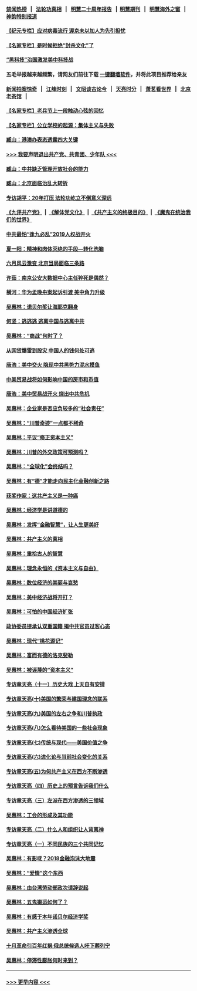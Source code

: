 #### [禁闻热榜](热点新闻.md?=0)  &nbsp;&nbsp;|&nbsp;&nbsp; [法轮功真相](https://github.com/gfw-breaker/truth/blob/master/README.md?=0) &nbsp;&nbsp;|&nbsp;&nbsp; [明慧二十周年报告](https://github.com/gfw-breaker/mh-reports/blob/master/README.md?=0) &nbsp;&nbsp;|&nbsp;&nbsp;[明慧期刊](https://github.com/gfw-breaker/mh-qikan) &nbsp;&nbsp;|&nbsp;&nbsp; [明慧海外之窗](https://github.com/gfw-breaker/mh-news/blob/master/README.md?=0) &nbsp;&nbsp;|&nbsp;&nbsp; [神韵特别报道](https://github.com/gfw-breaker/mh-news/blob/master/shenyun.md?=0)
#### [【纪元专栏】应对病毒流行 渥京未以加人为先引担忧](../pages/nsc423/n11875714.md?t=03141331) 
#### [【名家专栏】是时候拒绝“封杀文化”了](../pages/nsc423/n11814093.md?t=03141331) 
#### [“黑科技”治国激发美中科技战](../pages/nsc423/n11638056.md?t=03141331) 
#### 五毛举报越来越频繁，请网友们前往下载 [一键翻墙软件](https://github.com/gfw-breaker/ssr-accounts)，并将此项目推荐给亲友
#### [新闻拍案惊奇](https://github.com/gfw-breaker/banned-news/blob/master/pages/link4.md) &nbsp;&nbsp;|&nbsp;&nbsp; [江峰时刻](https://github.com/gfw-breaker/banned-news/blob/master/pages/link4.md) &nbsp;&nbsp;|&nbsp;&nbsp; [文昭谈古论今](https://github.com/gfw-breaker/banned-news/blob/master/pages/link4.md) &nbsp;&nbsp;|&nbsp;&nbsp; [天亮时分](https://github.com/gfw-breaker/banned-news/blob/master/pages/link4.md) &nbsp;&nbsp;|&nbsp;&nbsp; [萧茗看世界](https://github.com/gfw-breaker/banned-news/blob/master/pages/link4.md) &nbsp;&nbsp;|&nbsp;&nbsp; [北京老茶馆](https://github.com/gfw-breaker/banned-news/blob/master/pages/link4.md) &nbsp;&nbsp;|&nbsp;&nbsp; 
#### [【名家专栏】老兵节上一段触动心弦的回忆](../pages/nsc423/n11646016.md?t=03141331) 
#### [【名家专栏】公立学校的起源：集体主义与失败](../pages/nsc423/n11601833.md?t=03141331) 
#### [臧山：港澳办表态透露四大关键](../pages/nsc423/n11421628.md?t=03141331) 
#### [>>> 我要声明退出共产党、共青团、少年队 <<<](https://github.com/begood0513/goodnews/blob/master/quit/letter.md) 
#### [臧山：中共缺乏管理开放社会的能力](../pages/nsc423/n11407457.md?t=03141331) 
#### [臧山：北京面临治乱大转折](../pages/nsc423/n11406895.md?t=03141331) 
#### [专访胡平：20年打压 法轮功屹立不倒意义深远](../pages/nsc423/n11398800.md?t=03141331) 
#### [《九评共产党》](https://github.com/begood0513/9ping.md/blob/master/README.md) &nbsp;|&nbsp; [《解体党文化》](../../../../jtdwh.md/blob/master/README.md)  &nbsp;|&nbsp; [《共产主义的终极目的》](../../../../gczydzjmd.md/blob/master/README.md) &nbsp;|&nbsp; [《魔鬼在统治我们的世界》](../../../../mgztzwmdsj.md/blob/master/README.md) 
#### [中共最怕“逢九必乱”2019人权战开火](../pages/nsc423/n11385248.md?t=03141331) 
#### [夏一阳：精神和肉体灭绝的手段—转化洗脑](../pages/nsc423/n11368250.md?t=03141331) 
#### [六月风云激变 北京当局面临三条路](../pages/nsc423/n11313668.md?t=03141331) 
#### [许茹：南京公安大数据中心主任猝死是偶然？](../pages/nsc423/n11064744.md?t=03141331) 
#### [横河：华为孟晚舟案起诉引渡 美中角力升级](../pages/nsc423/n11027230.md?t=03141331) 
#### [吴惠林：诺贝尔奖让海耶克翻身](../pages/nsc423/n10890049.md?t=03141331) 
#### [何坚：逃逃逃 逃离中国与逃离中共](../pages/nsc423/n10592891.md?t=03141331) 
#### [吴惠林：“商战”何时了？](../pages/nsc423/n10573558.md?t=03141331) 
#### [从网贷爆雷到股灾 中国人的钱何处可逃](../pages/nsc423/n10572800.md?t=03141331) 
#### [唐浩：美中交火 隐现中共黑势力混水摸鱼](../pages/nsc423/n10544040.md?t=03141331) 
#### [中美贸易战将如何影响中国的房市和币值](../pages/nsc423/n10543697.md?t=03141331) 
#### [唐浩：美中贸易战开火 烧出中共危机](../pages/nsc423/n10540126.md?t=03141331) 
#### [吴惠林：企业家是否应负较多的“社会责任”](../pages/nsc423/n10535022.md?t=03141331) 
#### [吴惠林：“川普奇迹”一点都不稀奇](../pages/nsc423/n10512808.md?t=03141331) 
#### [吴惠林：平议“修正资本主义”](../pages/nsc423/n10495724.md?t=03141331) 
#### [吴惠林：川普的外交政策可预测吗？](../pages/nsc423/n10462387.md?t=03141331) 
#### [吴惠林：“全球化”会终结吗？](../pages/nsc423/n10452838.md?t=03141331) 
#### [吴惠林：有“德”才能走向民主化金融创新之路](../pages/nsc423/n10432292.md?t=03141331) 
#### [获奖作家：这共产主义是一种癌](../pages/nsc423/n10431541.md?t=03141331) 
#### [吴惠林：经济学是讲道德的](../pages/nsc423/n10398014.md?t=03141331) 
#### [吴惠林：发挥“金融智慧”，让人生更美好](../pages/nsc423/n10375019.md?t=03141331) 
#### [吴惠林：共产主义的真相](../pages/nsc423/n10351394.md?t=03141331) 
#### [吴惠林：重拾古人的智慧](../pages/nsc423/n10337691.md?t=03141331) 
#### [吴惠林：理念永恒的《资本主义与自由》](../pages/nsc423/n10316274.md?t=03141331) 
#### [吴惠林：数位经济的美丽与哀愁](../pages/nsc423/n10292946.md?t=03141331) 
#### [吴惠林：美中经济战将开打？](../pages/nsc423/n10258825.md?t=03141331) 
#### [吴惠林：可怕的中国经济扩张](../pages/nsc423/n10219147.md?t=03141331) 
#### [政协委员提承认双重国籍 揭中共官员过客心态](../pages/nsc423/n10208809.md?t=03141331) 
#### [吴惠林：现代“桃花源记”](../pages/nsc423/n10185234.md?t=03141331) 
#### [吴惠林：富而有德的洛克斐勒](../pages/nsc423/n10142264.md?t=03141331) 
#### [吴惠林：被诬蔑的“资本主义”](../pages/nsc423/n10124816.md?t=03141331) 
#### [专访章天亮（十一）历史大戏 上天自有安排](../pages/nsc423/n10094905.md?t=03141331) 
#### [专访章天亮(十)美国的繁荣与建国理念的联系](../pages/nsc423/n10094899.md?t=03141331) 
#### [专访章天亮(九)美国的左右之争和川普执政](../pages/nsc423/n10094889.md?t=03141331) 
#### [专访章天亮(八)怎么看待美国的一些社会现象](../pages/nsc423/n10094857.md?t=03141331) 
#### [专访章天亮(七)传统与现代——美国价值之争](../pages/nsc423/n10093140.md?t=03141331) 
#### [专访章天亮(六)进化论与当前社会变化的关系](../pages/nsc423/n10092036.md?t=03141331) 
#### [专访章天亮(五)为何共产主义在西方不断渗透](../pages/nsc423/n10083620.md?t=03141331) 
#### [专访章天亮（四）历史上的预言告诉我们什么](../pages/nsc423/n10083606.md?t=03141331) 
#### [专访章天亮（三）左派在西方渗透的三领域](../pages/nsc423/n10081115.md?t=03141331) 
#### [吴惠林：工会的形成及其功能](../pages/nsc423/n10080633.md?t=03141331) 
#### [专访章天亮（二）什么人和组织让人背离神](../pages/nsc423/n10076637.md?t=03141331) 
#### [专访章天亮（一）不同民族的三个共同记忆](../pages/nsc423/n10074188.md?t=03141331) 
#### [吴惠林：有影呒？2018金融泡沫大地震](../pages/nsc423/n10040534.md?t=03141331) 
#### [吴惠林：“爱情”这个东西](../pages/nsc423/n10019423.md?t=03141331) 
#### [吴惠林：由台湾劳动部政次请辞说起](../pages/nsc423/n9979679.md?t=03141331) 
#### [吴惠林：五鬼搬运如何了？](../pages/nsc423/n9925338.md?t=03141331) 
#### [吴惠林：有感于本年诺贝尔经济学奖](../pages/nsc423/n9871883.md?t=03141331) 
#### [吴惠林：共产主义渗透全球](../pages/nsc423/n9812748.md?t=03141331) 
#### [十月革命引百年红祸 俄总统候选人吁下葬列宁](../pages/nsc423/n9810182.md?t=03141331) 
#### [吴惠林：停滞性膨胀何时来到？](../pages/nsc423/n9764136.md?t=03141331) 

----
#### [ >>> 更早内容 <<< ](../indexes/nsc423-earlier.md)
